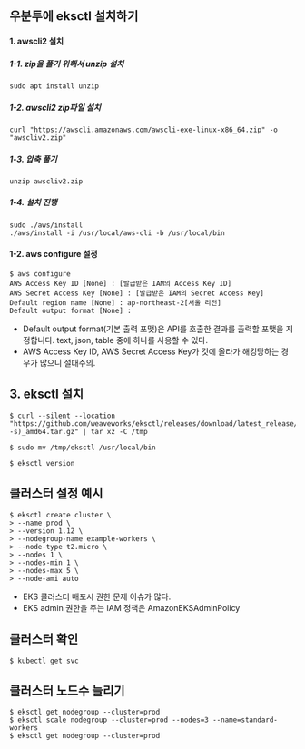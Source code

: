 ## 우분투에 eksctl 설치하기

#### 1. awscli2 설치

##### 1-1. zip을 풀기 위해서 unzip 설치
```
sudo apt install unzip
```

##### 1-2. awscli2 zip파일 설치
```
curl "https://awscli.amazonaws.com/awscli-exe-linux-x86_64.zip" -o "awscliv2.zip"
```

##### 1-3. 압축 풀기
```
unzip awscliv2.zip
```

##### 1-4. 설치 진행
```
sudo ./aws/install
./aws/install -i /usr/local/aws-cli -b /usr/local/bin
```

#### 1-2. aws configure 설정
```
$ aws configure
AWS Access Key ID [None] : [발급받은 IAM의 Access Key ID]
AWS Secret Access Key [None] : [발급받은 IAM의 Secret Access Key]
Default region name [None] : ap-northeast-2[서울 리전]
Default output format [None] : 
```

- Default output format(기본 출력 포맷)은 API를 호출한 결과를 출력할 포맷을 지정합니다. text, json, table 중에 하나를 사용할 수 있다.
- AWS Access Key ID, AWS Secret Access Key가 깃에 올라가 해킹당하는 경우가 많으니 절대주의.

## 3. eksctl 설치
```
$ curl --silent --location "https://github.com/weaveworks/eksctl/releases/download/latest_release/eksctl_$(uname -s)_amd64.tar.gz" | tar xz -C /tmp
```
```
$ sudo mv /tmp/eksctl /usr/local/bin
```
```
$ eksctl version
```

## 클러스터 설정 예시
```
$ eksctl create cluster \
> --name prod \
> --version 1.12 \
> --nodegroup-name example-workers \
> --node-type t2.micro \
> --nodes 1 \
> --nodes-min 1 \
> --nodes-max 5 \
> --node-ami auto
```

- EKS 클러스터 배포시 권한 문제 이슈가 많다. 
- EKS admin 권한을 주는 IAM 정책은 AmazonEKSAdminPolicy

## 클러스터 확인
```
$ kubectl get svc
```

## 클러스터 노드수 늘리기
```
$ eksctl get nodegroup --cluster=prod
$ eksctl scale nodegroup --cluster=prod --nodes=3 --name=standard-workers
$ eksctl get nodegroup --cluster=prod
```

